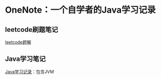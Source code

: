 # OneNote：一个自学者的Java学习记录

## leetcode刷题笔记

[leetcode题解](./算法/leetcode题解.md)

## Java学习笔记

[Java学习记录](./Java/Java.md)：包含JVM
